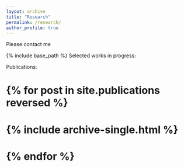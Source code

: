```yaml
---
layout: archive
title: "Research"
permalink: /research/
author_profile: true
---
```


Please contact me 

{% include base_path %}
Selected works in progress:


Publications: 

# {% for post in site.publications reversed %}
#  {% include archive-single.html %}
# {% endfor %}

